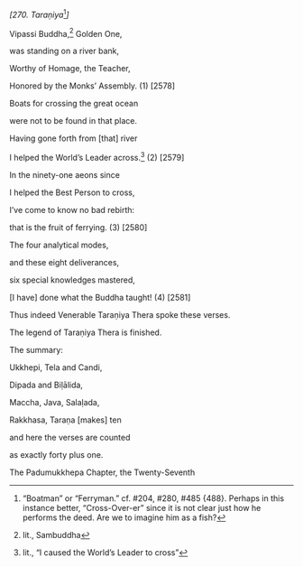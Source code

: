 *\[270. Taraṇiya*[^1]*\]*

Vipassi Buddha,[^2] Golden One,

was standing on a river bank,

Worthy of Homage, the Teacher,

Honored by the Monks’ Assembly. (1) \[2578\]

Boats for crossing the great ocean

were not to be found in that place.

Having gone forth from \[that\] river

I helped the World’s Leader across.[^3] (2) \[2579\]

In the ninety-one aeons since

I helped the Best Person to cross,

I’ve come to know no bad rebirth:

that is the fruit of ferrying. (3) \[2580\]

The four analytical modes,

and these eight deliverances,

six special knowledges mastered,

\[I have\] done what the Buddha taught! (4) \[2581\]

Thus indeed Venerable Taraṇiya Thera spoke these verses.

The legend of Taraṇiya Thera is finished.

The summary:

Ukkhepi, Tela and Candi,

Dipada and Biḷālida,

Maccha, Java, Salaḷada,

Rakkhasa, Taraṇa \[makes\] ten

and here the verses are counted

as exactly forty plus one.

The Padumukkhepa Chapter, the Twenty-Seventh

[^1]: “Boatman” or “Ferryman.” cf. \#204, \#280, \#485 {488}. Perhaps in
    this instance better, “Cross-Over-er” since it is not clear just how
    he performs the deed. Are we to imagine him as a fish?

[^2]: lit., Sambuddha

[^3]: lit., “I caused the World’s Leader to cross”
